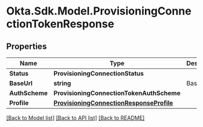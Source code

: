 # Okta.Sdk.Model.ProvisioningConnectionTokenResponse

## Properties

Name | Type | Description | Notes
------------ | ------------- | ------------- | -------------
**Status** | **ProvisioningConnectionStatus** |  | 
**BaseUrl** | **string** | Base URL | [optional] 
**AuthScheme** | **ProvisioningConnectionTokenAuthScheme** |  | [optional] 
**Profile** | [**ProvisioningConnectionResponseProfile**](ProvisioningConnectionResponseProfile.md) |  | 

[[Back to Model list]](../README.md#documentation-for-models) [[Back to API list]](../README.md#documentation-for-api-endpoints) [[Back to README]](../README.md)

